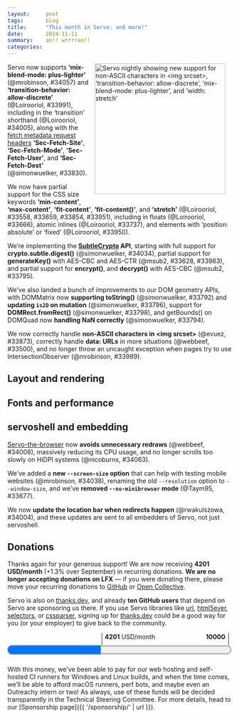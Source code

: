 ```yaml
---
layout:     post
tags:       blog
title:      "This month in Servo: and more!"
date:       2024-11-11
summary:    ao!! wrrrrao!!
categories:
---
```


<!--
- donations 4201/month
    - 2060/month opencollective
    - 2141/month github
    - thanks.dev (10 donors)
- wpt <https://wpt.servo.org>
    - 2024-11-04 60% on all of wpt?
    - 2024-10-31 enabled css-grid tests 34052
- DONE api features
    - DONE 2024-09-28 better handling of data: urls 33500
    - DONE 2024-10-09 `crypto.subtle.generateKey("AES-CBC")` 33628
    - DONE 2024-10-11 toString() method on DOMMatrix and DOMMatrixReadOnly 33792
    - DONE 2024-10-12 `DOMRect.fromRect()` 33798
        - DONE getBounds() method on DOMQuad now handles NaN correctly 33794
        - DONE is2D attribute on DOMMatrix now updates on mutation 33796
    - DONE 2024-10-16 fetch metadata headers (‘Sec-Fetch-Site’, ‘Sec-Fetch-Mode’, ‘Sec-Fetch-User’, ‘Sec-Fetch-Dest’) 33830
    - DONE 2024-10-18 non-ASCII characters in <img srcset> 33873
    - DONE 2024-10-22 `crypto.subtle.encrypt()` and `decrypt()` for AES-CBC 33795
    - DONE 2024-10-23 `crypto.subtle.generateKey("AES-CTR")` 33963
    - DONE 2024-10-25 ‘transition-behavior: allow-discrete’ 33991
    - DONE 2024-10-27 ‘transition: allow-discrete’ 34005
    - DONE 2024-10-27 stub interface for IntersectionObserver 33989
    - DONE 2024-10-30 `crypto.subtle.digest()` 34034
    - DONE 2024-10-30 ‘mix-blend-mode: plus-lighter’ 34057
- layout
    - DONE keyword sizes (‘min-content’, ‘max-content’, ‘fit-content’, ‘stretch’)
        - DONE prelim 33558
        - DONE enable stretch 33659
        - DONE 2024-10-09 floats 33666
        - DONE 2024-10-11 atomic inlines 33737
        - DONE 2024-10-23 absolute/fixed positioned elements 33950
        - DONE 2024-10-23 prevent ‘stretch’ from being negative 33951
        - DONE 2024-10-27 intrinsic contributions 33854
    - fixed ‘align-content: <start|end>’ with ‘flex-wrap: wrap-reverse’ 33667
    - flex container intrinsic size with inline margins 33780
    - cyclic percentages in ‘min-width’ and ‘min-height’ 33988
    - video intrinsic size 31746 34069
    - fixed ‘text-wrap-mode: nowrap’ 33848
- rendering
    - correct encoding when setting `href` via the DOM 33825
- fonts
    - async FontKey and FontInstanceKey 33600
    - first font instance creation 33638
    - memory mapping system fonts on macOS and freetype platforms 33747 mukilan
- perf
    - single fetch thread, fixing most errors due to too many file descriptors 33863
    - unmultiply_inplace 33553 33584 33582
    - flexbox layout tracing 33647
    - flexbox caching to avoid unnecessary layouts 33964 33967
    - avoid recomputing sizes when not using vertical percentages or stretching vertically 33806
    - avoid recomputing percentage heights of table rows 33575
    - fixed log spam when not using experimental `--features tracing` 33845
    - faster builds of script crate 33502
    - fixed small incremental parser updates 33611
- architecture
    - single cross-process compositor api 33619 33660 33817
    - start of gl bindings unification surfman#318 webxr#248 33538 33910 33911
    - script crate splitting continues 33627 33665
- servoshell and embedding
    - DONE servoshell avoid unnecessary redraws 34008
    - DONE servoshell drop --no-minibrowser code path 33677
    - DONE smoother scrolling on macOS (or hidpi?) systems 34063
    - DONE new `--screen-size` option (and `--resolution` is now `--window-size`) 34038
    - DONE location bar updates for redirects (for other embedders too) 34004
    - embedder-provided resources are now documented 33775 33885
    - fetching custom protocols 33573
    - license in installer 33711
- upgrades
    - stylo 2024-09-02 → 2024-10-04 33767
- webgpu
    - updated to wgpu v23 34073 33819 33635
    - fixed bugs where we present old images 33613
- devtools
    - console firefox 131+ 33661
    - remove iframes from tab list 34032
    - persisting unminified external stylesheets 33919
- openharmony
    - 2024-10-11 started publishing nightlies 33801
    - can pass arguments to servoshell now 33588
    - toasts when pages load or panic 33621
- crashes
    - glwindow webxr session crashes on macos 33962
    - gc borrow hazards 33857 33875 33904 33929 33942 33976 34019 34020 33965 33937
    - replaced layout 34006
    - es modules 33938
- outreachy
    - clippy 31500
    - cangc 33683 33684
    - downcasting refactor 33804
    - script codegen 33713
    - std::mem::take 33959
- contributors
    - wpt summary 33587
    - `full` and `wpt` no longer test layout 2013. 34048

>>> 2024-09-28T06:11:36Z
+   c1931ee2cbeb16710388ee7c88e0c209ef1df801	https://github.com/servo/servo/pull/33500	Simplify the data: protocol handler (#33500)	
    a56c837122e76b243e7fadf3b48215af23f199c6	https://github.com/servo/servo/pull/33574	build(deps): bump syn from 2.0.77 to 2.0.79 (#33574)	dependabot[bot] <49699333+dependabot[bot]@users.noreply.github.com>
    a45ff16c47c83152dd47232b3b08fd9fd6d2e57f	https://github.com/servo/servo/pull/33571	build(deps): bump flate2 from 1.0.33 to 1.0.34 (#33571)	dependabot[bot] <49699333+dependabot[bot]@users.noreply.github.com>
    e1b7f2e95ea61d5827ccb37ea8d4bdbbc2349571	https://github.com/servo/servo/pull/33570	build(deps): bump autocfg from 1.3.0 to 1.4.0 (#33570)	dependabot[bot] <49699333+dependabot[bot]@users.noreply.github.com>
    40627334d7abf1649b7791e7f40ffdb3b2213574	https://github.com/servo/servo/pull/33569	build(deps): bump cc from 1.1.21 to 1.1.22 (#33569)	dependabot[bot] <49699333+dependabot[bot]@users.noreply.github.com>
+   057dd1e9eb46749f3e38bf7fbbf05392d8fbe1fd	https://github.com/servo/servo/pull/33558	Make ComputedValuesExt expose keywords for the sizing properties (#33558)	
    c7ef974968c32d58e6fdd3213965c0f88ee6e4a5	https://github.com/servo/servo/pull/33562	fetch: header tweaks to improve compliance with fetch spec (#33562)	
    f96a62f0cea059677a4f51012bcdf96384485525	https://github.com/servo/servo/pull/33566	Bump sccache-action to v0.0.6 (#33566)	
    c519a2cdb68683e2c9b05e54cfd10e022228fb2c	https://github.com/servo/servo/pull/33565	Fix typo on protocol handlers (#33565)	
+   78370fa6d082f60cd6fe41a24e98fa52e90dbf1c	https://github.com/servo/servo/pull/33563	Fix mach run bustage (#33563)	
+   02953d2fb69413f358210770d10d77efc6d015bd	https://github.com/servo/servo/pull/33553	Move unmultiply_inplace to pixels crate (#33553)	
>>> 2024-09-29T06:07:04Z
+   f57ae6005684e0fcc6d3edf96141c6400ac54d45	https://github.com/servo/servo/pull/33573	Let protocol handlers decide if they are fetchable (#33573)	
    5d269a9036a6c0888627778e9102967e58b1ae6a	https://github.com/servo/servo/pull/33577	Simplify the computation of CAPMIN (#33577)	
+   d110d8710a7e5e61891810ee7263292b4901a5c8	https://github.com/servo/servo/pull/33575	Don't recompute percentage contribution for table row (#33575)	
>>> 2024-09-30T06:08:52Z
    58f34ad7a3db8c633871d568bfcef8b094217e3e	https://github.com/servo/servo/pull/33581	Create HttpStatus to safely deal with HTTP responses status. (#33581)	
    013473f1d5a18f7d99183593ef370045dc58c978	https://github.com/servo/servo/pull/33580	Sync WPT with upstream (29-09-2024) (#33580)	Samson <16504129+sagudev@users.noreply.github.com>
>>> 2024-10-01T06:07:04Z
+   022a95a2cd55617538f2dc841de3a76ef12ad8d9	https://github.com/servo/servo/pull/33582	Optimized unmultiply_inplace to remove fp ops (#33582)	
    9864a02232600e143c5cc3467d62e2542cd3b84a	https://github.com/servo/servo/pull/33594	build(deps): bump cc from 1.1.22 to 1.1.23 (#33594)	dependabot[bot] <49699333+dependabot[bot]@users.noreply.github.com>
    e98f59946e783a7d7fd5aede3af46f85829cbb32	https://github.com/servo/servo/pull/33593	build(deps): bump png from 0.17.13 to 0.17.14 (#33593)	dependabot[bot] <49699333+dependabot[bot]@users.noreply.github.com>
    f85ac40a381b48aee5feced5596e96cb2ef24ef9	https://github.com/servo/servo/pull/33592	build(deps): bump tempfile from 3.12.0 to 3.13.0 (#33592)	dependabot[bot] <49699333+dependabot[bot]@users.noreply.github.com>
    d4ea1ae1d120a7b83c0ebfa8cce68de4f980cba8	https://github.com/servo/servo/pull/33590	build(deps): bump once_cell from 1.19.0 to 1.20.1 (#33590)	dependabot[bot] <49699333+dependabot[bot]@users.noreply.github.com>
    3b08efa516fd1041b83b8bc592693b383a039e62	https://github.com/servo/servo/pull/33591	build(deps): bump regex from 1.10.6 to 1.11.0 (#33591)	dependabot[bot] <49699333+dependabot[bot]@users.noreply.github.com>
+   96006daf6e6665dac48ef60e16ccaec3b6988744	https://github.com/servo/servo/pull/33502	use rerun-if-changed in script/build.rs (#33502)	Martin Robinson <mrobinson@igalia.com>
+   1ddfde96ce15687dea84be4e55cee3d381177804	https://github.com/servo/servo/pull/33584	Add a benchmark for for `unmultiply_inplace` in `pixels` (#33584)	
>>> 2024-10-02T05:58:46Z
+   e534c7d4610807fb1a93f17085ec6ada61a4a342	https://github.com/servo/servo/pull/33588	ohos: Allow passing arguments to servoshell (#33588)	
    d7da0563d36d8a6dafecb348ce94ff883242f7cb	https://github.com/servo/servo/pull/33612	Remove unneeded comments about suppressed errors. (#33612)	
    c76524e63bee4c00f7b3be26c021e314526f8b3a	https://github.com/servo/servo/pull/33108	Fix panic in webstorage/symbol-props.window.js (#33108)	
    f3e61885023c9ebd0e0505ba5663f74bea546043	https://github.com/servo/servo/pull/33610	build(deps): bump clap from 4.5.18 to 4.5.19 (#33610)	dependabot[bot] <49699333+dependabot[bot]@users.noreply.github.com>
    d83e5a6e3a544b097cb84690c47fe8005476a1dd	https://github.com/servo/servo/pull/33608	build(deps): bump httparse from 1.9.4 to 1.9.5 (#33608)	dependabot[bot] <49699333+dependabot[bot]@users.noreply.github.com>
    d63d975a2e76558defe8b0055f72e2443a6a5f6f	https://github.com/servo/servo/pull/33607	build(deps): bump cc from 1.1.23 to 1.1.24 (#33607)	dependabot[bot] <49699333+dependabot[bot]@users.noreply.github.com>
    a67e921bfa6b56f77976d7b79b71a99981b42c8e	https://github.com/servo/servo/pull/33606	build(deps): bump unicode-properties from 0.1.2 to 0.1.3 (#33606)	dependabot[bot] <49699333+dependabot[bot]@users.noreply.github.com>
    e0aa288dacbaecfb9df7f4d2ef5ff36bd34c748d	https://github.com/servo/servo/pull/33579	Refactor sizing logic for table measures (#33579)	
+   abad89a49c1fbad584627deaa7440f50a5cc9912	https://github.com/servo/servo/pull/33600	fonts: Make `FontKey` and `FontInstanceKey` generation asynchronous (#33600)	
    05ecb8eddb3989ffcee51df5c2c86887fee8b7e8	https://github.com/servo/servo/pull/33521	webgpu: renovate gpucanvascontext and webgpu presentation to match the spec (#33521)	
    0b2549f4cbf84279580e7792f261da0965d97225	https://github.com/servo/servo/pull/33545	build(deps): bump fdeflate from 0.3.4 to 0.3.5 (#33545)	dependabot[bot] <49699333+dependabot[bot]@users.noreply.github.com>
    5b8f3015c0193008d322b6d87656a5867dfac40e	https://github.com/servo/servo/pull/33598	Add OpenHarmony to supported platforms in Readme. (#33598)	
    5ee8e2e55b9726015b0cd3d21f4f4f9b084a5b67	https://github.com/servo/servo/pull/33596	CI: increase self-hosted runner timeout from 30 to 120 seconds (#33596)	
>>> 2024-10-03T06:15:38Z
+   c7a4e4f627f0bf331cedc1700ddeb92ffcba4e78	https://github.com/servo/servo/pull/33611	net: Refactor `Decoder` (#33611)	
    c682172440e2010ddd7e225463e81ddb175ebd81	https://github.com/servo/servo/pull/33623	build(deps): bump async-stream from 0.3.5 to 0.3.6 (#33623)	dependabot[bot] <49699333+dependabot[bot]@users.noreply.github.com>
+   6d4438808a95f78a2a35e749a8c65e5265b64602	https://github.com/servo/servo/pull/33587	do WPT reports as GitHub job summery (#33587)	Martin Robinson <mrobinson@igalia.com>
    56f0abeb8961bb0481c44cb7cf9f7fedd51d2938	https://github.com/servo/servo/pull/33618	clippy: Fix warnings in components/devtools/actors/inspector (#33618)	
    88dad77483e05560dead8e8d64252e756cea1422	https://github.com/servo/servo/pull/33597	Compositor: add document id to NewWebRenderFrame variant (#33597)	
>>> 2024-10-04T06:12:51Z
    e1eca71cd175dc8662ecf33f7a782eb3d0fe2364	https://github.com/servo/servo/pull/33641	build(deps): bump hilog-sys from 0.1.1 to 0.1.2 (#33641)	dependabot[bot] <49699333+dependabot[bot]@users.noreply.github.com>
    1170124678c0d091681816b6f58993ee14da6935	https://github.com/servo/servo/pull/33640	build(deps): bump async-compression from 0.4.12 to 0.4.13 (#33640)	dependabot[bot] <49699333+dependabot[bot]@users.noreply.github.com>
+   9fcfe09e5185f05af02f617c4a2bd934c29344dc	https://github.com/servo/servo/pull/33621	ohos: Add toast prompt (#33621)	
+   f2f5614ad64927aa82aa8937ae14a6086df49d2b	https://github.com/servo/servo/pull/33619	compositor: Create a single cross-process compositor API (#33619)	
    986c3a38a3ae257499c78ce21a50f689faa10c3b	https://github.com/servo/servo/pull/33632	Permitted functions to have too many arguments in components/script/dom (#33632)	
    43d559a1c2510c9244b1592e5ac33f2e8e8732a7	https://github.com/servo/servo/pull/33631	replaced `.map` with `.and_then` and removed `.flatten()` (#33631)	
+   634dbd2d7861225181c58416ecda11d04498377e	https://github.com/servo/servo/pull/33627	Replace `ShouldNotImplDomObject` with `NoDomObjectInDomObject` (#33627)	
    cd803c83419fe90960eac4dfefec062202837ad8	https://github.com/servo/servo/pull/33625	clippy: Fix warning in components/compositing (#33625)	
    163e47766841725201f683495f4506f35fc9614c	https://github.com/servo/servo/pull/33630	Less `allow(crown::unrooted_must_root)` in bindings (#33630)	
>>> 2024-10-05T05:57:21Z
    20eb9278439b011db278deac65a5e364c4c6d6b3	https://github.com/servo/servo/pull/33635	chore: Update wgpu again (#33635)	Martin Robinson <mrobinson@igalia.com>
    57d96653eb46fbb66bd11f54d9129cebcda6ac43	https://github.com/servo/servo/pull/33652	build(deps): bump addr2line from 0.24.1 to 0.24.2 (#33652)	dependabot[bot] <49699333+dependabot[bot]@users.noreply.github.com>
    73a0aef7a4ae4fdd677223683d47742d70f8595b	https://github.com/servo/servo/pull/33651	build(deps): bump object from 0.36.4 to 0.36.5 (#33651)	dependabot[bot] <49699333+dependabot[bot]@users.noreply.github.com>
    37cd910e7993d385636301eebd642cb4e51b9ae8	https://github.com/servo/servo/pull/33650	build(deps): bump gimli from 0.31.0 to 0.31.1 (#33650)	dependabot[bot] <49699333+dependabot[bot]@users.noreply.github.com>
    4850caeec49b22e9c4e9618185408882ad76832c	https://github.com/servo/servo/pull/33648	clippy: Fix too_many_arguments warnings (#33648)	
+   2234bc56a54c488d39762060b4dbd3e613c8174b	https://github.com/servo/servo/pull/33638	fonts: Eliminate overhead of first font instance creation (#33638)	
    ec05be6300075bcb9fb22df0c1eb941075e9d454	https://github.com/servo/servo/pull/33646	clippy: Fix `too_many_arguments` in `components/layout_thread_2020` (#33646)	
    48f8ff62363e466905279f34c32770e4af17b3cb	https://github.com/servo/servo/pull/33645	Revert "compositor: Create a single cross-process compositor API (#33619)" (#33645)	
    826e31eaa58bbc6c6542c2e1cb5f7d37a07d2e98	https://github.com/servo/servo/pull/33642	build(deps): bump unicode-bidi from 0.3.15 to 0.3.17 (#33642)	dependabot[bot] <49699333+dependabot[bot]@users.noreply.github.com>
    f55e7778883fba0d02ee7a08a737d701403dcd78	https://github.com/servo/servo/pull/33643	clippy: Fix let binding in components/fonts/font_context.rs (#33643)	
    03b8034f6805a2ffdd0d44f59461dc3948c62565	https://github.com/servo/servo/pull/33633	clippy: Fix several warnings in `components/script` and `components/webgpu` (#33633)	
+   6e043cd09ed76c0bb4fa92cea2693dc70f42ba52	https://github.com/servo/servo/pull/33613	webgpu: Introduce PresentationId to ensure updates with newer presentation (#33613)	
>>> 2024-10-07T05:58:26Z
    f8933a57353aeca14a6cbc60b3cb0cf98cab6c5d	https://github.com/servo/servo/pull/33668	Sync WPT with upstream (06-10-2024) (#33668)	Josh Matthews <josh@joshmatthews.net>
+   ea84f7b135fa4341908b2000aefe18a6907f2994	https://github.com/servo/servo/pull/33659	Enable `stretch` keyword (#33659)	
    0a5540f6a49d3873a5a3c54dd0bc2336cf0b2974	https://github.com/servo/servo/pull/33653	clippy: Fix warnings in `components/script` & `components/webgpu` (#33653)	
    ad8ba49d2cca9de554a9baa3c81188da91b7ec13	https://github.com/servo/servo/pull/33658	Skip anonymous blocks for percentage resolution (#33658)	
+   719b5aba24e25b41e87751ca1ad1b130229528ae	https://github.com/servo/servo/pull/33647	tools: Improve instrumentation and add it for some layout (#33647)	
>>> 2024-10-08T06:08:00Z
    d200557434458322260c99747db601c849940ce8	https://github.com/servo/servo/pull/33697	build(deps): bump futures-io from 0.3.30 to 0.3.31 (#33697)	dependabot[bot] <49699333+dependabot[bot]@users.noreply.github.com>
    b4ef1340af893ce351d18d944e3a63f718ed3ce2	https://github.com/servo/servo/pull/33699	build(deps): bump ab_glyph from 0.2.28 to 0.2.29 (#33699)	dependabot[bot] <49699333+dependabot[bot]@users.noreply.github.com>
    7bcc288cd92364ccec376383cdc9d3e56f7e556f	https://github.com/servo/servo/pull/33688	layout: Avoid double negation in `CellLayout::is_empty_for_empty_cells()` (#33688)	
    628ca03a800d4a562bc9d46279e0b7929317c49c	https://github.com/servo/servo/pull/33695	build(deps): bump proc-macro2 from 1.0.86 to 1.0.87 (#33695)	dependabot[bot] <49699333+dependabot[bot]@users.noreply.github.com>
    028026bebe992431ede7c57b7e3065616d859026	https://github.com/servo/servo/pull/33689	Fixed some clippy warnings in components/script and components/devtools (#33689)	
    53d24bb9ea5e3689dd928c1254af55fb2d90f164	https://github.com/servo/servo/pull/33657	fix: disable automatic reseeding (#33657)	
    2642f3ce338f5750c5cbc8878a29f8dffe832921	https://github.com/servo/servo/pull/33686	fix default implementation warning in components\script\dom\identityhub.rs (#33686)	
+   433f48741b03f1ddf25008265138a9d21569e123	https://github.com/servo/servo/pull/33667	Fix `align-content` set to `start` or `end` on flexbox (#33667)	
+   6aaca118a90913b34551840cf02489ad29ee75ff	https://github.com/servo/servo/pull/33677	Drop support for '--no-minibrowser' mode (#33677)	
    38251fe5e79e66cd4f3753b87a14f5240b665ed1	https://github.com/servo/servo/pull/33664	clippy: Fix collapsible_match warning in components/shared (#33664)	
>>> 2024-10-09T06:09:25Z
    a2b27012a5e7e312345afc2d79ba995af9f5e68b	https://github.com/servo/servo/pull/33724	clippy: Use `flat_map` instead of `map` in `components/devtools` (#33724)	
    589f0d701845f10753881af6d827138bf0354b74	https://github.com/servo/servo/pull/33740	Fix clippy warning: slow zero-filling initialization (#33740)	
    476ebb92fbf9cd5e54b778cbe853be8d87bc0d10	https://github.com/servo/servo/pull/33727	clippy: Fix `type_complexity` warning in `components/script/dom` (#33727)	
    5079552f93a126f6a940b39751787a60b894215d	https://github.com/servo/servo/pull/33700	build(deps): bump cc from 1.1.24 to 1.1.28 (#33700)	dependabot[bot] <49699333+dependabot[bot]@users.noreply.github.com>
    3c805cd588f47ab05eb15d6e472c8fa8771ebdf6	https://github.com/servo/servo/pull/33735	build(deps): bump clap from 4.5.19 to 4.5.20 (#33735)	dependabot[bot] <49699333+dependabot[bot]@users.noreply.github.com>
    5c6ac23a7a3b8f161f5602d8ee1181352be04563	https://github.com/servo/servo/pull/33734	build(deps): bump once_cell from 1.20.1 to 1.20.2 (#33734)	dependabot[bot] <49699333+dependabot[bot]@users.noreply.github.com>
    217a9e191752f6e657b71d83b8c71d1cd70d7be6	https://github.com/servo/servo/pull/33733	build(deps): bump futures-executor from 0.3.30 to 0.3.31 (#33733)	dependabot[bot] <49699333+dependabot[bot]@users.noreply.github.com>
    bc84dfbae5d73d9951337411d92885cfdc08d6b9	https://github.com/servo/servo/pull/33729	Fix: Add missing transmute annotations in Castable trait (#33729)	
    e8e51b13735c2ff3e36b80743848dc7e92140731	https://github.com/servo/servo/pull/33730	Clippy: fix clone_on_copy in components\script\dom\cryptokey (#33730)	
    609a6ef0f46f2777c4c3edf0dabef5d233f0044a	https://github.com/servo/servo/pull/33728	fix(clippy): add missing annotations for transmute usage in root.rs (#33728)	
+   c1b744b2b2c37cdb119a3d3f761822d22f938339	https://github.com/servo/servo/pull/33666	Implement keyword sizes on floats (#33666)	
    39133a547846ead67be0d8ad7dac026cb318dd2d	https://github.com/servo/servo/pull/33692	Replace CanGc::note() calls with arguments in `components/script/dom` (#33692)	
    38c5ebbf8e52aebe5155c80fa1ea4da81838d7de	https://github.com/servo/servo/pull/33685	clippy: Fix warning in `components/script/dom` (#33685)	Martin Robinson <mrobinson@igalia.com>
    9862df877ddf66ac44355204781fd8bd76c39dff	https://github.com/servo/servo/pull/33705	Fix clamp-like pattern warning in font.rs (#33705)	
    77f7b43548ca8450e663ce456c59a44c723235ec	https://github.com/servo/servo/pull/33690	clippy: Fix large size difference between variants of `ScriptToCompositorMsg` (#33690)	Martin Robinson <mrobinson@igalia.com>
    76cdb0173e853ec28cd7b8b7802b002303fc84b8	https://github.com/servo/servo/pull/33696	Remove dead (and incorrect) logic about vertical overconstrainment (#33696)	
    72eeebe311c65fcdee2c2f4679a9b0121146429b	https://github.com/servo/servo/pull/33707	Fix large enum variant warning in serviceworker_manager.rs (#33707)	
+   dcedfab44fed6b0b330bc60b09f86cb6f094a71c	https://github.com/servo/servo/pull/33711	Attempt to link to MPL-2.0 license page in Windows installer (#33711)	
    fd8ed6c44dfec60557fef7f0d77cc2c9c1fe8a04	https://github.com/servo/servo/pull/33698	build(deps): bump futures-util from 0.3.30 to 0.3.31 (#33698)	dependabot[bot] <49699333+dependabot[bot]@users.noreply.github.com>
    4a53dd9708049776d0def353714052ce4d001e21	https://github.com/servo/servo/pull/33703	build(deps): bump pin-project from 1.1.5 to 1.1.6 (#33703)	dependabot[bot] <49699333+dependabot[bot]@users.noreply.github.com>
    ad409e644484a03815953d848262aa02fcd898c8	https://github.com/servo/servo/pull/33704	build(deps): bump bytemuck_derive from 1.7.1 to 1.8.0 (#33704)	dependabot[bot] <49699333+dependabot[bot]@users.noreply.github.com>
    457d8a8a5c720fbf5624a95d86ac53f2aee342e8	https://github.com/servo/servo/pull/33531	Bring `http_network_or_cache_fetch` closer to the spec (#33531)	
+   fc0d4d8157c71c512817886bc3b8d1adad5d46a9	https://github.com/servo/servo/pull/33628	crypto: Begin SubtleCrypto implementation (#33628)	
+   66bc430b24a0cb1fe2d51e2b5983ea8833ba22b9	https://github.com/servo/servo/pull/33713	Sorted Bindings.conf alphabetically (#33713)	
    d3c0785d64f0186a31f38308d31c6eee4b577210	https://github.com/servo/servo/pull/33706	Various CanGc fixes in components/script/dom  (#33706)	
+   7d931e673af2780f3f62d52cb17324ec2cc68c71	https://github.com/servo/servo/pull/33665	script: Include constructors and static methods in generated DOM traits (#33665)	
    946fa9cdee68bb834a3b75821e8e7f94cf86d31c	https://github.com/servo/servo/pull/33719	ohos: pin version of setup-ohos-sdk action to fix CI (#33719)	
>>> 2024-10-10T06:03:33Z
    0c4720140fe71eed8760fa7ab1d39e024fc56d27	https://github.com/servo/servo/pull/33757	Fixed some clippy warnings in components/script/dom (#33757)	
    9a8e7f4867c2e6c54dec9cba3b3766f52ba8117f	https://github.com/servo/servo/pull/33771	clippy: Fix warnings in components/script/dom (#33771)	
    67edd5683be8ece49db2049ffd09f9b508b73dd9	https://github.com/servo/servo/pull/33766	build(deps): bump dwrote from 0.11.1 to 0.11.2 (#33766)	dependabot[bot] <49699333+dependabot[bot]@users.noreply.github.com>
    f6ec73bc1d2304020011f508e23d7bfd5db3283c	https://github.com/servo/servo/pull/33764	build(deps): bump bindgen from 0.69.4 to 0.69.5 (#33764)	dependabot[bot] <49699333+dependabot[bot]@users.noreply.github.com>
+   9195344b75b4e5fd1cd86671b10df46a956f0fea	https://github.com/servo/servo/pull/33660	compositor: Create a single cross-process compositor API (#33619) (#33660)	
    30cbf01280dc3aa03caeaba11f55808f7ba59cf3	https://github.com/servo/servo/pull/33758	Rename first_contained_child & last_contained_child to first_partially_contained_child & last_partially_contained_child (#33758)	
    5ba8054b69e3f9867cecde89a18bf0f134d6f276	https://github.com/servo/servo/pull/33614	refactor `CGClassConstructHook` to use handwritten constructors (#33614)	
    3eee02869a8a9673a52d807c737e4c203d32b1b7	https://github.com/servo/servo/pull/33715	Fix test timing for all tests using xr_promise_test (#33715)	
+   af61b1a1074037a36b803357fb03ea72ee01ae66	https://github.com/servo/servo/pull/33661	DevTools: Fix console in Firefox 131 (#33661)	
    a6da1daa126705fcb7393d605e4844640e4fefe0	https://github.com/servo/servo/pull/33745	Cleanup FontContext privacy (#33745)	
    4d200a43483296aa57f2c2ddf37bfdbaede346bc	https://github.com/servo/servo/pull/33749	Use `--break-system-packages` when running pip in the WPT export job (#33749)	
    c430645606396a300b57a4d9c909db959486ca4c	https://github.com/servo/servo/pull/33755	ci: pin the ubuntu runner version in lint job. (#33755)	
    623bcde11132ccd9bcd9b46a1f21a4a55aafe2b0	https://github.com/servo/servo/pull/33744	Fix Clippy warning: Replace map().flatten() with and_then() in http_loader.rs (#33744)	
    7df18aecfe18c6e30adae5632035bb687a537388	https://github.com/servo/servo/pull/33681	Upgrade Android Gradle (#33681)	
    ff6523c37e132605c0945bdc49f15b75b0566d2e	https://github.com/servo/servo/pull/33717	Fix handling of `__Secure-` and `__Host-` Cookie prefixes (#33717)	
>>> 2024-10-11T05:56:24Z
    88f1d9dd5e09442e1a1806d231dc074b37633716	https://github.com/servo/servo/pull/33782	clippy: Refactor `script/dom/globalscope.rs` to avoid overly complex types (#33782)	
    2b71130a8a95d0c723532d2486493b5db0c9e1b1	https://github.com/servo/servo/pull/33800	Various CanGc fixes (#33800)	
+   c00c6e728ddb82d6cb646eb924a73c4b43a798a4	https://github.com/servo/servo/pull/33792	Implement DOMMatrix `stringifier` (#33792)	
+   fc2c77be8363759657b50992b93d08d40f8fbf1b	https://github.com/servo/servo/pull/33794	Use NaN-safe comparisons in DOMQuad::GetBounds (#33794)	
+   f15da16da403b4b5510e7722b555ee0c0c1f3de4	https://github.com/servo/servo/pull/33796	Update DOMMatrix::is2D when modifying elements (#33796)	
+   0553789d4839c4bf750f386f3f07a71b4a21f38e	https://github.com/servo/servo/pull/33747	fonts: Instantiate system fonts using system font loaders (#33747)	Mukilan Thiyagarajan <mukilan@igalia.com>
    4564ce2fcc970d213dc8c109ab8f02a959254046	https://github.com/servo/servo/pull/33793	build(deps): bump wasm-bindgen from 0.2.93 to 0.2.95 (#33793)	dependabot[bot] <49699333+dependabot[bot]@users.noreply.github.com>
+   091b8ecda0e509cfc49f546294f23180303892d0	https://github.com/servo/servo/pull/33780	layout: Handle inline margins in `layout_for_block_content_size()` (#33780)	
    81ce12b23aab15ecaede17b79ae96c5aac07a28e	https://github.com/servo/servo/pull/33788	build(deps): bump async-compression from 0.4.13 to 0.4.14 (#33788)	dependabot[bot] <49699333+dependabot[bot]@users.noreply.github.com>
    1668b12ded143ee670b80417d38bc3cf5cb46167	https://github.com/servo/servo/pull/33783	Replace some `Point2D::new(0, 0)` instances with `Point2D::zero()` (#33783)	
+   b58cee48cefef80417babd76ec087e1219a914b8	https://github.com/servo/servo/pull/33775	doc(resources): `Preferences`, `HstsPreloadList`, `RippyPNG` (#33775)	Martin Robinson <mrobinson@igalia.com>
    fd19409f31c038b5b89c7ed4b73ebabcfd241355	https://github.com/servo/servo/pull/33751	Upgrade to `egui@0.29.1` and `winit@0.30.5` (#33751)	Martin Robinson <mrobinson@igalia.com>
    6b3a316e1bc31aaf4938bc093b5b4c72a7fadf86	https://github.com/servo/servo/pull/33746	Remove most usage of ReentrantMutex in font code (#33746)	
    a591778a25b85e236aff9a7966754ac16ce0864f	https://github.com/servo/servo/pull/33709	Improve `Au(0)` constructions (#33709)	
    c6d305fbb32dcda968b5f7501796137252d9d643	https://github.com/servo/servo/pull/33781	fix clippy warnings in codegen (#33781)	
    f9a06d62a2757eefc729f2126a0d50afa919399f	https://github.com/servo/servo/pull/33774	More CanGc fixes: Range, Event, gpu error, Header (#33774)	
+   8c56cbdab207239e4f05b253970e16e75b0a3958	https://github.com/servo/servo/pull/33737	Implement keyword sizes on atomic inlines (#33737)	
    52cddb45bdba037b6016e7183ee68036bc36fbe5	https://github.com/servo/servo/pull/33754	Use `contentj_box_sizes_and_padding_border_margin_deprecated()` in `FlexItem::new()` (#33754)	
    6f87c38cda290a46148102b124a82fe786c0bcbe	https://github.com/servo/servo/pull/33762	clippy: Rename various methods and members to conform to naming guidelines (#33762)	
    2805d3ce149fac5786b96d83cdbb2d50583bc75d	https://github.com/servo/servo/pull/33773	Fix writing mode in `content_box_sizes_and_padding_border_margin()` (#33773)	
    bd27e64cd846c72db90937c7e0fafa64712ec5df	https://github.com/servo/servo/pull/33750	fix possible IndexError (#33750)	
    7cd73ef4a7634b3e8f716451681b708d1dcc6acb	https://github.com/servo/servo/pull/33769	use `ThreadSafeJSContext` instead of `ContextForRequestInterrupt` (#33769)	
    61a930402d5ac1f03530d7506960b8a04cfb974a	https://github.com/servo/servo/pull/33770	Update Servo user agent strings (#33770)	
>>> 2024-10-11T11:46:23Z
+   febe7de0bfa2ae3aa8add6670d712db3145c6438	https://github.com/servo/servo/pull/33801	ohos: publish nightly builds (#33801)	
>>> 2024-10-12T05:57:02Z
    e5e1ef9fb6eb0c225ad69b3a7009a82aac08ba60	https://github.com/servo/servo/pull/33816	Replace CanGc::note() calls with arguments in `components/script` (#33816)	
    a86dcfc6e7e163ebc084d69fedc32a368ef7e202	https://github.com/servo/servo/pull/33802	Unify logic for laying out floats and atomic inlines (#33802)	
    0eb8d22d88626ec576e01a2254cbbf70366533ee	https://github.com/servo/servo/pull/33815	build(deps): bump webxr from `845ae9c` to `e3249c3` (#33815)	dependabot[bot] <49699333+dependabot[bot]@users.noreply.github.com>
    3b4a1ab8dd5fd6f613d5778dd8f8c172e6187bdc	https://github.com/servo/servo/pull/33814	build(deps): bump web-sys from 0.3.70 to 0.3.72 (#33814)	dependabot[bot] <49699333+dependabot[bot]@users.noreply.github.com>
    afbfad2f63e26cae1641a777dd3d92a8bc9abb11	https://github.com/servo/servo/pull/33813	build(deps): bump cc from 1.1.28 to 1.1.29 (#33813)	dependabot[bot] <49699333+dependabot[bot]@users.noreply.github.com>
    1167c8245acb9a03aec202e57cbbfaa65377e525	https://github.com/servo/servo/pull/33810	build(deps): bump glow from 0.14.1 to 0.14.2 (#33810)	dependabot[bot] <49699333+dependabot[bot]@users.noreply.github.com>
    d89d1490aec906ff2b0a86e71477b84caf7f752e	https://github.com/servo/servo/pull/33812	build(deps): bump js-sys from 0.3.70 to 0.3.72 (#33812)	dependabot[bot] <49699333+dependabot[bot]@users.noreply.github.com>
    e09362cd3cd00b7d7818dbc25d4a1525e652c7dd	https://github.com/servo/servo/pull/33809	clippy: Fix issues in `components/fonts` and `ports/servoshell` (#33809)	Martin Robinson <mrobinson@igalia.com>
    20a15619f0461bb44e8dfc3e81ff20d9d2d4fd9d	https://github.com/servo/servo/pull/33808	CanGc fixes starting from imagedata.rs (#33808)	Josh Matthews <josh@joshmatthews.net>
+   27b25e869bc6d8d1b42da655895c27dc3c08f211	https://github.com/servo/servo/pull/33804	content: Replace uses of `downcast`+`is_some`/`is_none` with `is` (#33804)	
+   c5899e596dd068360efe3b290203ac7f4c9c3e5a	https://github.com/servo/servo/pull/33798	Implement DOMRect::FromRect (#33798)	
    8843a0e400745787faf4a23213cbfdf7e2158c73	https://github.com/servo/servo/pull/33790	clippy: Fix `type_complexity` warnings in `components/script/dom` (#33790)	
    2a6cfbaaf90a2c0f821473ea59c05ea1332d3f1d	https://github.com/servo/servo/pull/33803	Throw NotSupported error and update expected results for XRSession::UpdateRenderState (#33803)	
>>> 2024-10-14T06:06:27Z
    717baff17b651606e3e7bf53ba20dc00ae996a38	https://github.com/servo/servo/pull/33818	Fixed same_enum_variation clippy warnings in components/script/dom (#33818)	
    fc0835bae3dc28b17e6002e0594d6112517ff61d	https://github.com/servo/servo/pull/33827	CanGc fixes in focusevent.rs oscillartornode.rs response.rs resizeobserversize.rs animationevent.rs (#33827)	
    92f12ff7cda3d3da667d2358ab3867b1dcc5b9a2	https://github.com/servo/servo/pull/33822	Propagate CanGc through dommatrix, dommatrixreadonly, and testbindings (#33822)	
+   bdd5fb2e5b12a442a553b708c36adfed5cbf76c3	https://github.com/servo/servo/pull/33825	Use document encoding when parsing url in href setter (#33825)	
    76776bf082982e213f7ae14fdd2885b316716b96	https://github.com/servo/servo/pull/33826	Update web-platform-tests to revision b'c7076ab2397dd3dcf0bb93dc304d05be04cd2a47' (#33826)	
    ded518dfd0a22d6e6b8bec8a59e8498f18124616	https://github.com/servo/servo/pull/33824	Remove some fixed fixmes (#33824)	
    f0285fc7e5c2d834f18f551b10fb46989c565cdf	https://github.com/servo/servo/pull/33823	CI: pin ubuntu 22.04 in WPT Import (#33823)	
    efaba0472a424256fa008d288b870f499b42f2ab	https://github.com/servo/servo/pull/33739	CI: Bump setup-ohos-sdk to v0.1.4 (#33739)	
    5c0a0d29d0731147f367195ec3b568768c114455	https://github.com/servo/servo/pull/33821	clippy: Fix warnings in `components/script` & `components/script/dom` (#33821)	
    a55f9a37ecc81a0b18731b0e1985c7efa10b01a9	https://github.com/servo/servo/pull/33820	CanGc fixes starting from blob.rs, mediastream.rs, custom_event.rs (#33820)	
+   bd8006afc5b29530bc4eb1d310490a345b8283fc	https://github.com/servo/servo/pull/33819	Update wgpu (#33819)	
>>> 2024-10-15T06:10:13Z
    2f1862aaf5771c3a8416d524c4a6dca1cac4d99e	https://github.com/servo/servo/pull/33842	build(deps): bump cc from 1.1.29 to 1.1.30 (#33842)	dependabot[bot] <49699333+dependabot[bot]@users.noreply.github.com>
    81e8e582df814aa64ff4409e43778196f19ac83b	https://github.com/servo/servo/pull/33841	build(deps): bump profiling from 1.0.15 to 1.0.16 (#33841)	dependabot[bot] <49699333+dependabot[bot]@users.noreply.github.com>
    f6ebb8eaf1e12af4623e903de39e6ddebb4c7757	https://github.com/servo/servo/pull/33839	build(deps): bump bytemuck from 1.18.0 to 1.19.0 (#33839)	dependabot[bot] <49699333+dependabot[bot]@users.noreply.github.com>
    223e01ed9ea3036542cfc54722119b6e7929b158	https://github.com/servo/servo/pull/33838	build(deps): bump wasm-bindgen-futures from 0.4.43 to 0.4.45 (#33838)	dependabot[bot] <49699333+dependabot[bot]@users.noreply.github.com>
    aedad3272652efe8b2a6f76a046fb2398874c033	https://github.com/servo/servo/pull/33837	build(deps): bump async-compression from 0.4.14 to 0.4.15 (#33837)	dependabot[bot] <49699333+dependabot[bot]@users.noreply.github.com>
+   b9ed45942d7b22d658955e9bcdd3db0bad1bba99	https://github.com/servo/servo/pull/33806	Avoid recomputing inline_content_sizes() when not needed (#33806)	Martin Robinson <mrobinson@igalia.com>
+   821bed1d11c289dfd14026f4edb431a223c9e4d6	https://github.com/servo/servo/pull/33817	Fix headless mode on Windows (#33817)	
    9508b83af6589d661de620dabb6c2bd08c453325	https://github.com/servo/servo/pull/33480	fix intermittency of child-document-raf-order test (#33480)	
    cfd15dd14df2e8e6374e25c0a579be0404dbb28b	https://github.com/servo/servo/pull/33828	CanGc fixes originating from `gamepadevent.rs` & `stereopannernode.rs` (#33828)	
    2322b22a6bb62b73fe283e52265af6fbe67d2751	https://github.com/servo/servo/pull/33834	CI: temporarily disable self-hosted runners for nightly.yml (#33834)	
    0d3fad156a026c1e3f8595361faa71cf4295cd9a	https://github.com/servo/servo/pull/33833	Add python3-setuptools to ubuntu apt install line (#33833)	
>>> 2024-10-16T06:08:12Z
+   ed959d7a1a2a584803f689ce8d92f7d0c3c0d48b	https://github.com/servo/servo/pull/33830	Implement fetch metadata headers (#33830)	
    a2f81d69c1971f07c2af8633756953ddd70a1bb5	https://github.com/servo/servo/pull/33852	CanGc fixes (#33852)	
    5b8fbb023dfba890c7744e826a077776516131c6	https://github.com/servo/servo/pull/33850	build(deps): bump rustversion from 1.0.17 to 1.0.18 (#33850)	dependabot[bot] <49699333+dependabot[bot]@users.noreply.github.com>
    564478ef0da52d98d93fd6acf2526f9ece9b107f	https://github.com/servo/servo/pull/33844	Remove SizeKeyword, merge it into Size (#33844)	
    c37fb2e45300a58e97fcc7d2f00ecf7db1f0fc72	https://github.com/servo/servo/pull/33835	clippy: Fix `type_complexity` warning in `components/script/dom` (#33835)	
    b088a8b8f1aa6f42bdb9061ec58a30249149e7ec	https://github.com/servo/servo/pull/33840	Fix Clippy warning: remove unneeded late initialization of string (#33840)	
    46d6c0c883750de2f57bba8da3eb199b01a9761f	https://github.com/servo/servo/pull/33843	CanGc fixes in components/script/dom (#33843)	
    1e39787573e180801ed70c3f708ebb22631eeeb9	https://github.com/servo/servo/pull/33836	CanGc fixes and checks in multiple files (#33836)	
>>> 2024-10-17T06:10:55Z
    fc569260d201dd947aff1d9aa2e824c95fa26f2a	https://github.com/servo/servo/pull/33874	ci: Fix the WPT export job again by removing `--break-system-packages` (#33874)	
    066d3103bb82c75d6a50138aa5564e1ff9aca468	https://github.com/servo/servo/pull/33870	build(deps): bump async-compression from 0.4.15 to 0.4.16 (#33870)	dependabot[bot] <49699333+dependabot[bot]@users.noreply.github.com>
    133c763e650a60928c288b379cec2e30c142c489	https://github.com/servo/servo/pull/33869	build(deps): bump napi-derive-ohos from 0.0.9 to 1.0.0 (#33869)	dependabot[bot] <49699333+dependabot[bot]@users.noreply.github.com>
    ccac50fc91e61c36698c97beacde8138dfd3de7c	https://github.com/servo/servo/pull/33867	build(deps): bump proc-macro2 from 1.0.87 to 1.0.88 (#33867)	dependabot[bot] <49699333+dependabot[bot]@users.noreply.github.com>
+   036e74524a72920ffca6deb4d6a850cf04b31736	https://github.com/servo/servo/pull/33863	net: Start reducing number of IPCs channels used for fetch with a `FetchThread` (#33863)	
    21152673282b7ac03cee5d97d46fe368b379a297	https://github.com/servo/servo/pull/33731	Add missing XRWebGLBinding constructor spec steps (#33731)	
    cde6931f4bcb6832d3fbd37c3930b63e759cc279	https://github.com/servo/servo/pull/33860	clippy: Fix warnings in `components/script/dom` (#33860)	
    a646c850c6f7dcaf64ad286342b654ffdbebd274	https://github.com/servo/servo/pull/33853	clippy: Fix warnings in `components/script/dom` & `components/servo` (#33853)	Mukilan Thiyagarajan <mukilan@igalia.com>
    b0a33d6b0212be325f3c5551869be80904c24892	https://github.com/servo/servo/pull/33865	Some CanGc Fixes (#33865)	
    2b9527262c5700473af6fb2b193f84596bedc0de	https://github.com/servo/servo/pull/33862	CanGc fixes in components/script/dom (#33862)	
    5148b444be5490d0fd9123d7248216856efd568d	https://github.com/servo/servo/pull/33861	Minor cleanup for `Size` after #33844 (#33861)	
+   2e0fbfcb951c570cd7fa6f65b9b1c659dc4fba9c	https://github.com/servo/servo/pull/33857	Fix GC borrow hazard in XRInputSourceArray (#33857)	
+   fa1f7e5839a35019d5ac2f105a45b555292b74fd	https://github.com/servo/servo/pull/33845	Gate all use of `tracing` behind Cargo feature (#33845)	
+   103d3aa7bb6341957c31a1aae4f925068e39e951	https://github.com/servo/servo/pull/33848	Avoid wrapping line at the start of text run with `text-wrap-mode: nowrap` (#33848)	
    0a71c736f08fafb68d453133379dcc458fe4ac85	https://github.com/servo/servo/pull/33849	clippy: fix clippy warnings in `components/script` (#33849)	
    30abb99287790c2653821cc469ecd891b89ab57c	https://github.com/servo/servo/pull/33748	clippy: Add safety documentation and clean up unsafe methods (#33748)	
>>> 2024-10-18T06:07:54Z
+   41fd39a128134228e9bf66ffbc6e24fb4063b711	https://github.com/servo/servo/pull/33885	doc(resources): Add documentation to undocumented `embedder_traits::resources::Resource` variants (#33885)	Josh Matthews <josh@joshmatthews.net>
    f826698d6e5483f18d13a9f104e0645ee31bb8d9	https://github.com/servo/servo/pull/33891	CanGc fixes in components/script/dom (#33891)	
    9c893c7f4def4ffa635587ea85d5e4c3ba6ecac3	https://github.com/servo/servo/pull/33888	More CanGc fixes (#33888)	
    720d6321707722062647914885e398d4eb1e53c9	https://github.com/servo/servo/pull/33889	build(deps): bump serde_json from 1.0.128 to 1.0.129 (#33889)	dependabot[bot] <49699333+dependabot[bot]@users.noreply.github.com>
    f6a77b905f36958688a3885094fdca02cb5e3815	https://github.com/servo/servo/pull/33886	build(deps): bump rustfix from 0.8.5 to 0.8.6 (#33886)	dependabot[bot] <49699333+dependabot[bot]@users.noreply.github.com>
    781a9613798e567a157ea16244a8147c5b4ed3db	https://github.com/servo/servo/pull/33884	build(deps): bump libc from 0.2.159 to 0.2.160 (#33884)	dependabot[bot] <49699333+dependabot[bot]@users.noreply.github.com>
    4a58616770214ead82da015f375fc5df59ad648c	https://github.com/servo/servo/pull/33882	Fix type mismatches in Router::add_route calls (#33882)	
    595aab10dccb3603bf60ff25eb45c4715a75ecb9	https://github.com/servo/servo/pull/33878	fix clippy warning in components/script (#33878)	
    cd7b66be58e289faa5a605856500bb1ebd0773bf	https://github.com/servo/servo/pull/33880	CanGc fixes in components/script/dom (#33880)	
+   72ff89620bbcc03b1534a092f65e526909df3a4a	https://github.com/servo/servo/pull/33873	Handle multibyte characters in img srcset (#33873)	
    2d796a27192c86e03cde078a506a0a8c07ca41b6	https://github.com/servo/servo/pull/33868	build(deps): bump uuid from 1.10.0 to 1.11.0 (#33868)	dependabot[bot] <49699333+dependabot[bot]@users.noreply.github.com>
>>> 2024-10-19T06:08:05Z
+   a008b6fc73fa0ad36686aa1a523defee07191e84	https://github.com/servo/servo/pull/33875	Fix GC borrow hazard in ResizeObserver::broadcast_active_resize_observations (#33875)	
    73880ee1d0659ffa097a28a6314ef2826db0e30f	https://github.com/servo/servo/pull/33907	Remove BoxFragment::overconstrained (#33907)	
    09fc988d3ab00c54abaaa95ac12d081502ea63d8	https://github.com/servo/servo/pull/33906	Fix resolved value of insets to use margin box instead of content box (#33906)	
    e667d2fa1b9650b2574bf5da481665c3858cd3ec	https://github.com/servo/servo/pull/33905	build(deps): bump serde_json from 1.0.129 to 1.0.130 (#33905)	dependabot[bot] <49699333+dependabot[bot]@users.noreply.github.com>
    70845698f241f634badb9d2482535123edc3b58e	https://github.com/servo/servo/pull/33846	update test expectations for update-rendering (#33846)	
    b85093ad7461122447298d91acd19040c31c42a9	https://github.com/servo/servo/pull/33902	Prevent moving CanGc values between threads/tasks (#33902)	
+   a58da5aa832a67c827021592fe0397a532491c4c	https://github.com/servo/servo/pull/33538	Update to surfman&webxr without sparkle and use glow 0.15 (#33538)	
    f73ae0414bd7381c5a97b141c706a76634d142fc	https://github.com/servo/servo/pull/33901	build(deps): bump anyhow from 1.0.89 to 1.0.90 (#33901)	dependabot[bot] <49699333+dependabot[bot]@users.noreply.github.com>
    1bda5a6eabfb6f9ae9dbad2b914a60c040a34d6d	https://github.com/servo/servo/pull/33899	build(deps): bump libc from 0.2.160 to 0.2.161 (#33899)	dependabot[bot] <49699333+dependabot[bot]@users.noreply.github.com>
    0cb30153a6494c2ebe708e43686f6680281453ed	https://github.com/servo/servo/pull/33896	build(deps): bump gstreamer from 0.22.7 to 0.22.8 (#33896)	dependabot[bot] <49699333+dependabot[bot]@users.noreply.github.com>
    1ae90dcd95125133a266781828b0bfc47a681bbf	https://github.com/servo/servo/pull/33894	clippy: Fix a variety of clippy warnings in `fonts`, `layout_2020` and the DOM code (#33894)	Martin Robinson <mrobinson@igalia.com>
    af6154cf630bd498f8b5afbd8a321eb4a45463b6	https://github.com/servo/servo/pull/33892	More files with CanGc fixes (#33892)	
    fde8d72acabb6f8314efe0e66312c02a488a7613	https://github.com/servo/servo/pull/33893	Various CanGc fixes in 8 files (#33893)	
    6b87ecc291b08559cd2bbda8e4902f70a0fd0c7c	https://github.com/servo/servo/pull/33895	Some CanGc fixes in components/script/dom (#33895)	
    e33bae6d0a172de3e652b9b515bda97c6c4f5af2	https://github.com/servo/servo/pull/33866	Use `ROUTER::add_typed_route` instead of `ROUTER::add_route` everywhere (#33866)	
    ff374c1428bbcca76c9ba6f565e7e5ccdbf4fc10	https://github.com/servo/servo/pull/33881	clippy: Rename `RequestId::new()` to `RequestId::next()` and fix one more issue in `servo/lib.rs` (#33881)	
    14cfcda3b3dc8a0421b9dcc5bca8b93a91734bad	https://github.com/servo/servo/pull/33890	build(deps): bump orbclient from 0.3.47 to 0.3.48 (#33890)	dependabot[bot] <49699333+dependabot[bot]@users.noreply.github.com>	Mukilan Thiyagarajan <mukilan@igalia.com>
>>> 2024-10-20T06:08:59Z
    d0d02cd56cb646da1f2193e57561b78d5e4b6bdf	https://github.com/servo/servo/pull/33923	Update web-platform-tests to revision b'5a9d9349a312e12a950d5f4703cd41609a06f242' (#33923)	
+   c242822eebb75bcf0b0e10102d3cc49e9044a658	https://github.com/servo/servo/pull/33904	Fix GC borrow hazard in HTMLImageElement::finish_reacting_to_environment_change (#33904)	
    2af81fb09732fac71c38f4e261e29803f490b0ea	https://github.com/servo/servo/pull/33913	build(deps): bump serde_json from 1.0.130 to 1.0.131 (#33913)	dependabot[bot] <49699333+dependabot[bot]@users.noreply.github.com>
    3eebb60b363f259d00a65318536bca95ba882539	https://github.com/servo/servo/pull/33914	build(deps): bump unicase from 2.7.0 to 2.8.0 (#33914)	dependabot[bot] <49699333+dependabot[bot]@users.noreply.github.com>
    caaa786a8ab67085a963c3d7917871866798e486	https://github.com/servo/servo/pull/33915	build(deps): bump compiletest_rs from 0.11.0 to 0.11.1 (#33915)	dependabot[bot] <49699333+dependabot[bot]@users.noreply.github.com>
    ba68a8f67ceb4893b6ee6896ba7b7213bea1d393	https://github.com/servo/servo/pull/33916	build(deps): bump cc from 1.1.30 to 1.1.31 (#33916)	dependabot[bot] <49699333+dependabot[bot]@users.noreply.github.com>
+   76bedf28e09703abd99f8cf8e7099459ea79cb83	https://github.com/servo/servo/pull/33911	replace sparkle with glow in components/script (#33911)	
    a13900c4f8ec32a51b7bbdd166664fc6befb0f4b	https://github.com/servo/servo/pull/33912	Update dependabot.yml to only contain one group key (#33912)	
+   fa9cb79fc8c94b475ba6675d47847e378d0cc909	https://github.com/servo/servo/pull/33910	remove sparkle from components/servo (#33910)	
>>> 2024-10-21T06:08:40Z
    4d11b2dc84d53b90ca5f2b729ffa1a5db2da45e9	https://github.com/servo/servo/pull/33931	CanGc fixes from constantsourcenode.rs & window.rs (#33931)	
+   c75f6627ba0e314d5fb4c4c9230e93cbb1b188e3	https://github.com/servo/servo/pull/33767	Upgrade Stylo to 2024-10-04 (#33767)	
    65c866285f69d4c26ae46e604bcc05dda1641df7	https://github.com/servo/servo/pull/33924	Multiple CanGc fixes in components/script/dom (#33924)	
    ee9e1fbbd6f64d95392e0d501ee423bceeb15f7f	https://github.com/servo/servo/pull/33897	build(deps): bump gstreamer-video from 0.22.6 to 0.22.8 (#33897)	dependabot[bot] <49699333+dependabot[bot]@users.noreply.github.com>
    a14b65f30bb3701d7df467406d342752617721ca	https://github.com/servo/servo/pull/33917	Replace CanGc::note() with arguments passed by callers (#33917)	Wulan Seruniati Salim <lauwwulan1806@gmail.com>
    a57b6a3f79314910543024c951d365e55efa154e	https://github.com/servo/servo/pull/33921	CanGc fixes through focusevent.rs & hashchangeevent.rs (#33921)	
>>> 2024-10-22T06:11:00Z
    ebfea9b352ef0ec00ad5213055392668e841a0e9	https://github.com/servo/servo/pull/33958	CanGc fixes in several files (#33958)	
    1bf68567b8608d87e1817066f1dacb27edc5602a	https://github.com/servo/servo/pull/33952	build(deps): bump syn from 2.0.79 to 2.0.82 (#33952)	dependabot[bot] <49699333+dependabot[bot]@users.noreply.github.com>
+   aeed5ca3b42e88f0c4d4d5d8448eaadf060204cf	https://github.com/servo/servo/pull/33959	Replaced mem::replace with mem::take for old_min_size (#33959)	
    b4d93dace5ffa93abb5c77bb6b8db6a370edf231	https://github.com/servo/servo/pull/33954	build(deps): bump serde_json from 1.0.131 to 1.0.132 (#33954)	dependabot[bot] <49699333+dependabot[bot]@users.noreply.github.com>
    799735a9fa7850a3bade71caf4708ae6ef62b35b	https://github.com/servo/servo/pull/33955	build(deps): bump async-compression from 0.4.16 to 0.4.17 (#33955)	dependabot[bot] <49699333+dependabot[bot]@users.noreply.github.com>
    99f89f403ad243b9afc010b3c4a524e2a07aa4cc	https://github.com/servo/servo/pull/33953	build(deps): bump flume from 0.11.0 to 0.11.1 (#33953)	dependabot[bot] <49699333+dependabot[bot]@users.noreply.github.com>
    571cba4a8131bcd1f0850e8b9c5572fcd9d3a195	https://github.com/servo/servo/pull/33941	CI: Fail the lint job when cargo-clippy reports some warnings (#33941)	Mukilan Thiyagarajan <mukilan@igalia.com>
+   dc03d1f3e2820e85959c03fcbb71656fa1faddaa	https://github.com/servo/servo/pull/33937	Mark CompileFunction as a potential GC operation. (#33937)	
    9acb25521e433bdea49866e4ecb6a9f4e90b0663	https://github.com/servo/servo/pull/33920	CanGc changes from fontfaceset.rs (#33920)	Josh Matthews <josh@joshmatthews.net>
    66695d2f7ee25782d3edfca32b74ff14bc9faa84	https://github.com/servo/servo/pull/33943	clippy: Fix warnings in subtlecrypto.rs (#33943)	
    2319764a1eaa1a3e15a2a393e5570afe4cffbca1	https://github.com/servo/servo/pull/33922	Refactor positioned layout (#33922)	
    fee927475b6bd13e80a4bdc1712cb3aa04805099	https://github.com/servo/servo/pull/33939	Remove some unused preferences (#33939)	
+   45267c9f280708d1af1d60cb1bc3fad4cd71157d	https://github.com/servo/servo/pull/33795	crypto: Implement encrypt/decrypt for AES-CBC + JWK support (#33795)	
    397c5adf79dd278d70d27d80cd6deccea2d97bc8	https://github.com/servo/servo/pull/33936	clippy: fix explicit lifetime warning in components\layout_2020\style_ext.rs:320:20 (#33936)	
    c550a70f5c4feda7a1fef22a73038a3e887a5c7f	https://github.com/servo/servo/pull/33935	clippy: fix using clone() warning in components\layout_2020\display_list\mod.rs:1365:25 (#33935)	
>>> 2024-10-23T06:15:56Z
+   6fdd5ce4cb97579991aeb59d20adc9af941c84e2	https://github.com/servo/servo/pull/33938	Ensure compiled script module object remains rooted while it's being passed around. (#33938)	
    7fbd2a521ee8ec6b21dd67e462da25883ecccabf	https://github.com/servo/servo/pull/33973	CanGc fixes from eventtarget.rs (#33973)	
+   7b392db02f96fa5f3663c5c9d29eed988efe0030	https://github.com/servo/servo/pull/33963	crypto: Add support for AES-CTR operations (#33963)	
+   1c26c0335e49761a25167e118a10265b17632690	https://github.com/servo/servo/pull/33950	Implement keyword sizes on absolute/fixed positioned elements (#33950)	
    c5ee573c6d076267bc5e8e7a1f697503bbc643da	https://github.com/servo/servo/pull/33969	build(deps): bump bytes from 1.7.2 to 1.8.0 (#33969)	dependabot[bot] <49699333+dependabot[bot]@users.noreply.github.com>
    8c2f4166b68d8bb446e300cfc84e690b26f39748	https://github.com/servo/servo/pull/33970	build(deps): bump tokio from 1.40.0 to 1.41.0 (#33970)	dependabot[bot] <49699333+dependabot[bot]@users.noreply.github.com>
    061636fb0796453bd181cafb341782b3deed0858	https://github.com/servo/servo/pull/33968	build(deps): bump serde from 1.0.210 to 1.0.212 (#33968)	dependabot[bot] <49699333+dependabot[bot]@users.noreply.github.com>
    09c0c65fe81f43400011bd0e61401b480bed1b07	https://github.com/servo/servo/pull/33966	build(deps): bump proc-macro2 from 1.0.88 to 1.0.89 (#33966)	dependabot[bot] <49699333+dependabot[bot]@users.noreply.github.com>
+   78d48ae2fb58e4c2e2a27a21d6e90f81c9fe951b	https://github.com/servo/servo/pull/33929	Fix GC borrow hazard in XRSession::UpdateTargetFrameRate (#33929)	
+   01c9ecfe01a06ca509bdaf1d5a77d1a0d0938b2c	https://github.com/servo/servo/pull/33964	layout: Cache content block size contributions (#33964)	Oriol Brufau <obrufau@igalia.com>
    7015e0fb5f1a63ed13a5b07b056036e6e7adbc16	https://github.com/servo/servo/pull/33960	CanGc fixes in `errorevent.rs` (#33960)	
    575e8855294a9ee2094b110a7c1fea868e69251e	https://github.com/servo/servo/pull/33928	Mark promise creation methods with CanGc (#33928)	
+   edc304854ff18bc686f8e2adc6cb64cbad181598	https://github.com/servo/servo/pull/33962	Avoid invalid lifetime extension for winit event loop. (#33962)	
+   8824c907160852db8162bb2bb83281f10f840ffa	https://github.com/servo/servo/pull/33951	Prevent `stretch` from producing a negative size (#33951)	
    afeaff7f1aaa1950e7597a478b5061ccb5b93686	https://github.com/servo/servo/pull/33956	build(deps): bump prettyplease from 0.2.22 to 0.2.24 (#33956)	dependabot[bot] <49699333+dependabot[bot]@users.noreply.github.com>
>>> 2024-10-24T06:04:52Z
    d74b078c2f7a5d841712b7fe32e93914aad68d18	https://github.com/servo/servo/pull/33981	build(deps): bump anyhow from 1.0.90 to 1.0.91 (#33981)	dependabot[bot] <49699333+dependabot[bot]@users.noreply.github.com>
    ea875f0a51551914f85e56945a663ca0e749cc0e	https://github.com/servo/servo/pull/33985	CanGc fixes from EventTarget::fire_event (#33985)	
    bb4932026cef55aefd95a5a627a944e1ad26c6f2	https://github.com/servo/servo/pull/33984	cangc fixes in node.rs (#33984)	
    3ed778150fbaa2656d38e4cda8325797d14d27c1	https://github.com/servo/servo/pull/33978	Replace CanGC note calls with arguments passed by callers (#33978)	Wulan Seruniati Salim <lauwwulan1806@gmail.com>
    9d75862c7d4d4b591983dc7dfeeb3af6cd24468e	https://github.com/servo/servo/pull/33980	build(deps): bump thiserror from 1.0.64 to 1.0.65 (#33980)	dependabot[bot] <49699333+dependabot[bot]@users.noreply.github.com>
    85888efa073d570ebe351b6892b742fb0d3cdb30	https://github.com/servo/servo/pull/33983	build(deps): bump serde from 1.0.212 to 1.0.213 (#33983)	dependabot[bot] <49699333+dependabot[bot]@users.noreply.github.com>
    f4c179915874f8a2ab0aebd41752ddeaca57320b	https://github.com/servo/servo/pull/33979	build(deps): bump wayland-client from 0.31.6 to 0.31.7 (#33979)	dependabot[bot] <49699333+dependabot[bot]@users.noreply.github.com>
+   076b37e6aa10fb0dc4d7696ad391243bea8f876a	https://github.com/servo/servo/pull/33942	Resolved potential GC borrow hazards in ModuleTree::append_handler, ModuleTree::append_dynamic_module_handler, and ModuleTree::fetch_module_descendants' (#33942)	Oriol Brufau <obrufau@igalia.com>
+   324f42abd71bfe15acc3bf7e56bb8f7d7e4c0c20	https://github.com/servo/servo/pull/33976	Use borrow() to fix GC hazard in stream_chunk (#33976)	
    12e6ec25aa809e3c9b3c99be1cbcc76a5a8e6868	https://github.com/servo/servo/pull/33975	Propagate CanGc when interacting with readable streams. (#33975)	
    f553bda7ebc676c2b7e866fc38b6b52b3fbf4fa2	https://github.com/servo/servo/pull/33971	clippy: Fix warning in `fonts/platform/macos/font_list.rs` (#33971)	
>>> 2024-10-25T06:11:41Z
+   f05f1b3690d78404c74e829f340c075168b1b609	https://github.com/servo/servo/pull/33991	Implement `transition-behavior` (#33991)	
    156840bbadcb01fb0a2f96ab18cbe44f7170701f	https://github.com/servo/servo/pull/34001	build(deps): bump pin-project from 1.1.6 to 1.1.7 (#34001)	dependabot[bot] <49699333+dependabot[bot]@users.noreply.github.com>
    5dd7fe296968c2c1a56b96f5a5d9e4eb561c5a2b	https://github.com/servo/servo/pull/34000	build(deps): bump syn from 2.0.82 to 2.0.85 (#34000)	dependabot[bot] <49699333+dependabot[bot]@users.noreply.github.com>
+   52db185568ca4dc49d28211f70b29aedecffaaf0	https://github.com/servo/servo/pull/33967	layout: Avoid layout sometimes when stretching (#33967)	Oriol Brufau <obrufau@igalia.com>
    638b520186f30d66fefa5a687799093dec071306	https://github.com/servo/servo/pull/33998	build(deps): bump pin-project-lite from 0.2.14 to 0.2.15 (#33998)	dependabot[bot] <49699333+dependabot[bot]@users.noreply.github.com>
    7b6a806bed8696a9b3683907130d7bdb2328a64d	https://github.com/servo/servo/pull/33997	build(deps): bump wayland-protocols from 0.32.4 to 0.32.5 (#33997)	dependabot[bot] <49699333+dependabot[bot]@users.noreply.github.com>
    18e9786899a10f7f13454e642b61698711d1a338	https://github.com/servo/servo/pull/33996	build(deps): bump prettyplease from 0.2.24 to 0.2.25 (#33996)	dependabot[bot] <49699333+dependabot[bot]@users.noreply.github.com>
    0efea141cfef2813ad9c58b46769333758990d65	https://github.com/servo/servo/pull/33994	build(deps): bump regex from 1.11.0 to 1.11.1 (#33994)	dependabot[bot] <49699333+dependabot[bot]@users.noreply.github.com>
    cdb09ebfa90288ac788fc5a8308f03bceffd192b	https://github.com/servo/servo/pull/33995	build(deps): bump wayland-cursor from 0.31.6 to 0.31.7 (#33995)	dependabot[bot] <49699333+dependabot[bot]@users.noreply.github.com>
+   9ad59d14593ec8255fa2b3151fc1037e2dfc31fb	https://github.com/servo/servo/pull/33988	Consistent resolution of cyclic percentages in min sizing properties (#33988)	
    202cb53d5bc2c5dbed376bca9da4ebc531c1e3f0	https://github.com/servo/servo/pull/33987	add allow(non_camel_case_types) to generated pref structs (#33987)	
    12dd79c3e86d4f504fda519fa4aec11fd8721628	https://github.com/servo/servo/pull/33982	build(deps): bump lyon_geom from 1.0.5 to 1.0.6 (#33982)	dependabot[bot] <49699333+dependabot[bot]@users.noreply.github.com>
>>> 2024-10-27T06:08:47Z
    63b2f813af05a5d1600354b97901a764507951f5	https://github.com/servo/servo/pull/34029	Update web-platform-tests to revision b'73d6bd0d61f0ad5341d0c2303a7638e3aa12a594' (#34029)	
+   53911f4e5a5ec50dae73a5d4d36a80637e267fee	https://github.com/servo/servo/pull/34019	GC hazard fix in customelementregistry.rs (#34019)	
+   82c9d413306239a96b5f4ca8fc2612fd55cee501	https://github.com/servo/servo/pull/34020	GC hazard fix in document.rs (#34020)	
    867510b9d8f2f284d9ff2f24a4612663f1b09e9b	https://github.com/servo/servo/pull/34013	build(deps): bump wayland-protocols-plasma from 0.3.4 to 0.3.5 (#34013)	dependabot[bot] <49699333+dependabot[bot]@users.noreply.github.com>
    21906e5d8c43485d8fc277df2576d7d87cc4ac3b	https://github.com/servo/servo/pull/34012	build(deps): bump wayland-protocols-wlr from 0.3.4 to 0.3.5 (#34012)	dependabot[bot] <49699333+dependabot[bot]@users.noreply.github.com>
    8e2a0414e870ffbca620a05ea9a18878e81e6622	https://github.com/servo/servo/pull/34011	build(deps): bump anstyle from 1.0.8 to 1.0.9 (#34011)	dependabot[bot] <49699333+dependabot[bot]@users.noreply.github.com>
    f4ff067387dd44b15a4c5e2f8c075d610021c43f	https://github.com/servo/servo/pull/33990	chore: Update WebGPU CTS (#33990)	
+   faeb31d6c6aed117a76a052e6dd85646398b06b2	https://github.com/servo/servo/pull/33854	Implement keyword sizes for intrinsic contributions (#33854)	
    831a65917a1ffa3f24fcc67ea0955a9d15d7d449	https://github.com/servo/servo/pull/34022	ci: pin python to 3.12 for mac workflows (#34022)	
+   5d4b5514aa339d115d0ac9e1131eb7bef1d99a0b	https://github.com/servo/servo/pull/34005	Allow parsing `transition-behavior` value in `transition` shorthand (#34005)	
+   dfe1c95aa6fe00bb1a251ddc03d760fbb78152d2	https://github.com/servo/servo/pull/34006	Avoid crash in replaced layout, and fix behavior for non-auto aspect-ratio (#34006)	
+   43c8441f6ce0a9f41fbf4ff020454ef120c8dab0	https://github.com/servo/servo/pull/34008	ServoShell: Don't request redrawing again when processing a RedrawRequested event (#34008)	
    600ba602b75bcad884fee75125aaf5a616fb8d91	https://github.com/servo/servo/pull/34009	Limit HtmlOptionsCollection.length setter to 100k elements (#34009)	
    fd6c10048938a21b24a9e67b0cf0e64d5e263614	https://github.com/servo/servo/pull/34003	CanGc fixes in messageport.rs & workerglobalscope.rs (#34003)	
    7ad8822d94f22969af4ebe1130a0050e78fbc21b	https://github.com/servo/servo/pull/34002	cangc fixes in several files + event.rs + rtcpeerconnection.rs (#34002)	
+   3b5dc069ae338ebf373471e32874ea8f4ba3ade3	https://github.com/servo/servo/pull/33989	dom: Stub out the `IntersectionObserver` interface (#33989)	
    1624530ffe38753e0166cdc6c420c784c3f654d8	https://github.com/servo/servo/pull/33999	build(deps): bump encoding_rs from 0.8.34 to 0.8.35 (#33999)	dependabot[bot] <49699333+dependabot[bot]@users.noreply.github.com>	Mukilan Thiyagarajan <mukilan@igalia.com>
>>> 2024-10-28T06:06:59Z
+   10aa485c0c07b146cbeff21dadfe34f5be6364b9	https://github.com/servo/servo/pull/34032	Devtools: Don't display iframes in the tab list (#34032)	
    ccafda9a5965f2f7253e3b554771398b03e93184	https://github.com/servo/servo/pull/34031	Cargo.toml cleanup (#34031)	
    20ce979c4c9669e1cde270afe8fd72aaa7eda9a4	https://github.com/servo/servo/pull/34030	Update some dependencies (#34030)	
>>> 2024-10-29T06:08:16Z
    a501572971d7ec6761aeab1f8f5dba00158bc1a6	https://github.com/servo/servo/pull/34045	build(deps): bump hilog from 0.1.0 to 0.1.1 (#34045)	dependabot[bot] <49699333+dependabot[bot]@users.noreply.github.com>
    1070f7ac12b0d46c71071a604649c0bfca375f5e	https://github.com/servo/servo/pull/34018	Fix invalid rooting for PropertyDescriptor (#34018)	
+   884732dfb25ab8969234c1ec1ef2009b93517974	https://github.com/servo/servo/pull/34048	mach try: Remove `wpt-2013` from `full` and `wpt` (#34048)	
    d3e0efbc21cc4480a4779be36c8a4268e3939cbc	https://github.com/servo/servo/pull/34039	Cleanup: Remove reference to closed issue 7193 (#34039)	
    83cd349163f1599b0dce7ec89f5225f242378618	https://github.com/servo/servo/pull/34047	build(deps): bump libm from 0.2.8 to 0.2.10 (#34047)	dependabot[bot] <49699333+dependabot[bot]@users.noreply.github.com>
    5244b0212e766a85caf1eec328acddbe4f9fec66	https://github.com/servo/servo/pull/34044	build(deps): bump napi-derive-ohos from 1.0.0 to 1.0.1 (#34044)	dependabot[bot] <49699333+dependabot[bot]@users.noreply.github.com>
    7374f20537923e251fdfdfe25ba28e98599bc4ae	https://github.com/servo/servo/pull/34043	build(deps): bump napi-derive-backend-ohos from 1.0.0 to 1.0.1 (#34043)	dependabot[bot] <49699333+dependabot[bot]@users.noreply.github.com>
    8f01f1710c231e8fa9f90c152e7bfab43b5634ff	https://github.com/servo/servo/pull/34042	build(deps): bump fdeflate from 0.3.5 to 0.3.6 (#34042)	dependabot[bot] <49699333+dependabot[bot]@users.noreply.github.com>
    56de90a499c448be4bf3704e29ed1a116134af18	https://github.com/servo/servo/pull/34041	build(deps): bump rustix from 0.38.37 to 0.38.38 (#34041)	dependabot[bot] <49699333+dependabot[bot]@users.noreply.github.com>
    216296840ae30060c3e4d16156f5bd30ef9576e8	https://github.com/servo/servo/pull/34036	Replace uses of SCRIPT_THREAD_ROOT with accessor helpers. (#34036)	
+   1d6ede7b4868c5bd3ea821e0afd5df0bb99911cd	https://github.com/servo/servo/pull/33965	Remove GC hazard when compiling inline event listeners. (#33965)	
    a01d66df5388d11aeb6dbd8ac9ccc84302d394bb	https://github.com/servo/servo/pull/34028	webgpu: Move supported context format to content timeline (#34028)	
>>> 2024-10-30T07:43:54Z
    bac1101163a436096fe0b71bed79094658bba3b2	https://github.com/servo/servo/pull/34062	Fix CMake issues on OpenHarmony (#34062)	
+   7fa548f555310cf4e60ad054f6577fabf57938e0	https://github.com/servo/servo/pull/34034	Implement `SubtleCrypto.digest` (#34034)	
+   01820e2a8a28bcf3b8e1b17863984d8f729ca79b	https://github.com/servo/servo/pull/31746	Improve how intrinsic sizes work for videos (#31746)	Josh Matthews <josh@joshmatthews.net>	Oriol Brufau <obrufau@igalia.com>
    43d1601016e03fe83fe9b8a526357de1d5fc4122	https://github.com/servo/servo/pull/34054	Only send mapping back on unmap when MapMode = WRITE (#34054)	
+   d5554235febb7b12906b01bf7c170ddb1e7d0bb4	https://github.com/servo/servo/pull/34057	layout: Add support for `mix-blend-mode: plus-lighter` (#34057)	
+   d17321f53d28cbaeed8c1d0ed0d6e317143e6ab6	https://github.com/servo/servo/pull/34004	fix(constellation): pass resolved URL to embedder (#34004)	
    f8e17b68a604ba511c1c92675e44490f257012c1	https://github.com/servo/servo/pull/34061	build(deps): bump libm from 0.2.10 to 0.2.11 (#34061)	dependabot[bot] <49699333+dependabot[bot]@users.noreply.github.com>
    7a72005802f36dfdc19543d4f3b02fea64d1d21d	https://github.com/servo/servo/pull/34059	build(deps): bump mozangle from 0.5.1 to 0.5.2 (#34059)	dependabot[bot] <49699333+dependabot[bot]@users.noreply.github.com>
    36d9fafde8ab9b8a511a33022c9123f12c433fd3	https://github.com/servo/servo/pull/34058	build(deps): bump serde from 1.0.213 to 1.0.214 (#34058)	dependabot[bot] <49699333+dependabot[bot]@users.noreply.github.com>
    000144f52afa9ecc64649ec1914bf5856f3e916c	https://github.com/servo/servo/pull/34055	Remove size_of_test macro from legacy layout and inline it (#34055)	
>>> 2024-10-31T06:08:52Z
    62c79514249ac2c493390e75cd66235bd31942f2	https://github.com/servo/servo/pull/34075	Fix timeout in position-absolute-replaced-minmax.html (#34075)	
    cf663309782c95166ac56a481c7bde9483284e5f	https://github.com/servo/servo/pull/34072	Fix `test-speedometer` (#34072)	
+   ade562e4810c534b3dc8189cb60868819d7ee888	https://github.com/servo/servo/pull/34073	Update wgpu to v23 (#34073)	
+   78ba1613d4b4323c3db4e786ae2c4ae19ba201d8	https://github.com/servo/servo/pull/34063	Improve scrolling speed in servoshell. (#34063)	
+   635c10a941a960eb2c54938adbdeea75cc66cba7	https://github.com/servo/servo/pull/34052	Enable css-grid WPT tests (#34052)	
    1891c5cfafe5e589d6bf828deb8ea1ad14f70f61	https://github.com/servo/servo/pull/34026	Properly transfer min/max constraints on auto-sized replaced elements (#34026)	
    f12071f77eef0612c16c0f297c29e95929218576	https://github.com/servo/servo/pull/34070	andrdoid: Fix some compiler warnings (#34070)	
+   517e8a376ab1d1b7d2bf6c4d8cf0e738101b57cb	https://github.com/servo/servo/pull/34069	Test <video> with width and height attributes but aspect-ratio:auto (#34069)	
+   850e59f98ec49dfc72ea9b71f8db7b6292f28d12	https://github.com/servo/servo/pull/34038	servoshell: Allow overriding screen resolution with a command-line argument (#34038)	
    d877962ee8a5003b0a6eec9fb3d16f1b759a9f9e	https://github.com/servo/servo/pull/34067	readme: Fix typos in Android build instructions (#34067)	
+   ee68dc2589283d9ef37b578b83258d421ec29bcc	https://github.com/servo/servo/pull/33919	Support persisting unminified external stylesheets (#33919)	
-->

<figure class="_figr"><a href="{{ '/img/blog/october-2024.png' | url }}"><img src="{{ '/img/blog/october-2024.png' | url }}"
    alt="Servo nightly showing new support for non-ASCII characters in <img srcset>, ‘transition-behavior: allow-discrete’, ‘mix-blend-mode: plus-lighter’, and ‘width: stretch’"></a></figure>

Servo now supports **‘mix-blend-mode: plus-lighter’** (@mrobinson, #34057) and **‘transition-behavior: allow-discrete’** (@Loirooriol, #33991), including in the ‘transition’ shorthand (@Loirooriol, #34005), along with the [fetch metadata request headers](https://w3c.github.io/webappsec-fetch-metadata/) **‘Sec-Fetch-Site’**, **‘Sec-Fetch-Mode’**, **‘Sec-Fetch-User’**, and **‘Sec-Fetch-Dest’** (@simonwuelker, #33830).

We now have partial support for the CSS size keywords **‘min-content’**, **‘max-content’**, **‘fit-content’**, **‘fit-content()’**, and **‘stretch’** (@Loirooriol, #33558, #33659, #33854, #33951), including in floats (@Loirooriol, #33666), atomic inlines (@Loirooriol, #33737), and elements with ‘position: absolute’ or ‘fixed’ (@Loirooriol, #33950).

We’re implementing the **[SubtleCrypto](https://developer.mozilla.org/en-US/docs/Web/API/SubtleCrypto) API**, starting with full support for **crypto.subtle.digest()** (@simonwuelker, #34034), partial support for **generateKey()** with AES-CBC and AES-CTR (@msub2, #33628, #33963), and partial support for **encrypt()**, and **decrypt()** with AES-CBC (@msub2, #33795).

We’ve also landed a bunch of improvements to our DOM geometry APIs, with DOMMatrix now **supporting toString()** (@simonwuelker, #33792) and **updating `is2D` on mutation** (@simonwuelker, #33796), support for **DOMRect.fromRect()** (@simonwuelker, #33798), and getBounds() on DOMQuad now **handling NaN correctly** (@simonwuelker, #33794).

We now correctly handle **non-ASCII characters in &lt;img srcset>** (@evuez, #33873), correctly handle **data: URLs** in more situations (@webbeef, #33500), and no longer throw an uncaught exception when pages try to use IntersectionObserver (@mrobinson, #33989).

## Layout and rendering

## Fonts and performance

## servoshell and embedding

[Servo-the-browser](https://book.servo.org/running-servoshell.html) now **avoids unnecessary redraws** (@webbeef, #34008), massively reducing its CPU usage, and no longer scrolls too slowly on HiDPI systems (@nicoburns, #34063).

We’ve added a **new `--screen-size` option** that can help with testing mobile websites (@mrobinson, #34038), renaming the old `--resolution` option to `--window-size`, and we’ve **removed `--no-minibrowser` mode** (@Taym95, #33677).

We now **update the location bar when redirects happen** (@rwakulszowa, #34004), and these updates are sent to all embedders of Servo, not just servoshell.

## Donations

Thanks again for your generous support!
We are now receiving **4201 USD/month** (+1.3% over September) in recurring donations.
**We are no longer accepting donations on LFX** — if you were donating there, please move your recurring donations to [GitHub](https://github.com/sponsors/servo) or [Open Collective](https://opencollective.com/servo).

Servo is also on [thanks.dev](https://thanks.dev), and already **ten GitHub users** that depend on Servo are sponsoring us there.
If you use Servo libraries like [url](https://crates.io/crates/url/reverse_dependencies), [html5ever](https://crates.io/crates/html5ever/reverse_dependencies), [selectors](https://crates.io/crates/selectors/reverse_dependencies), or [cssparser](https://crates.io/crates/cssparser/reverse_dependencies), signing up for [thanks.dev](https://thanks.dev) could be a good way for you (or your employer) to give back to the community.

<figure class="_fig" style="width: 100%; margin: 1em 0;"><div class="_flex" style="height: calc(1lh + 3em); flex-flow: column nowrap; text-align: left;">
    <div style="position: relative; text-align: right;">
        <div style="position: absolute; margin-left: calc(100% * 4201 / 10000); padding-left: 0.5em;"><strong>4201</strong> USD/month</div>
        <div style="position: absolute; margin-left: calc(100% * 4201 / 10000); height: calc(1lh + 1.5em); border-left: 1px solid;"></div>
        <div style="position: absolute; margin-left: calc(100% - 0.5em); height: calc(1lh + 1.5em); border-left: 1px solid;"></div>
        <div style="padding-right: 1em;"><strong>10000</strong><!-- USD/month --></div>
    </div>
    <progress value="4201" max="10000" style="transform: scale(3); transform-origin: top left; width: calc(100% / 3);"></progress>
</div></figure>

With this money, we’ve been able to pay for our web hosting and self-hosted CI runners for Windows and Linux builds, and when the time comes, we’ll be able to afford macOS runners, perf bots, and maybe even an Outreachy intern or two!
As always, use of these funds will be decided transparently in the Technical Steering Committee.
For more details, head to our [Sponsorship page]({{ '/sponsorship/' | url }}).

<style>
    /* guaranteed minimum width for first paragraph after a float */
    ._floatmin {
        display: block;
        width: 13em;
        overflow: hidden;
    }
    ._none {
        display: none;
    }
    ._fig:not(#specificity) {
        width: 33em;
        max-width: 100%;
        margin: 1em auto;
    }
    ._fig > ._flex {
        display: flex;
    }
    ._fig table {
        text-align: initial;
    }
    ._fig figcaption._notes {
        text-align: left;
        width: max-content;
        max-width: 100%;
    }
    ._figl:not(#specificity),
    ._figr:not(#specificity) {
        margin: 0 1em 1em;
    }
    ._figl {
        float: left;
        max-width: 100%;
    }
    ._figr {
        float: right;
        max-width: 100%;
    }
    ._figl > figcaption,
    ._figr > figcaption,
    ._figl > iframe,
    ._figr > iframe,
    ._figl > video,
    ._figr > video,
    ._figl > a > img,
    ._figr > a > img {
        width: 21em;
        max-width: 100%;
    }
    ._runin {
        margin-bottom: 1em;
    }
    ._runin > p,
    ._runin > h2 {
        display: inline;
    }
    ._correction {
        max-width: 33em;
        margin: 1em auto;
        border-bottom: 1px solid;
        padding-bottom: 1em;
    }
    ._note {
        margin: 1em 1em;
        border-left: 1px solid;
        padding-left: 1em;
        opacity: 0.75;
    }
</style>
